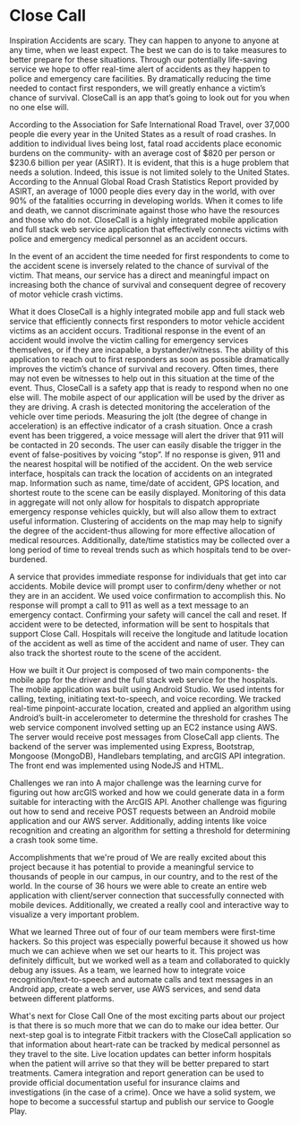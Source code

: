 <h1>Close Call</h1>

Inspiration
Accidents are scary. They can happen to anyone to anyone at any time, when we least expect. The best we can do is to take measures to better prepare for these situations. Through our potentially life-saving service we hope to offer real-time alert of accidents as they happen to police and emergency care facilities. By dramatically reducing the time needed to contact first responders, we will greatly enhance a victim’s chance of survival. CloseCall is an app that’s going to look out for you when no one else will.

According to the Association for Safe International Road Travel, over 37,000 people die every year in the United States as a result of road crashes. In addition to individual lives being lost, fatal road accidents place economic burdens on the community- with an average cost of $820 per person or $230.6 billion per year (ASIRT). It is evident, that this is a huge problem that needs a solution. Indeed, this issue is not limited solely to the United States. According to the Annual Global Road Crash Statistics Report provided by ASIRT, an average of 1000 people dies every day in the world, with over 90% of the fatalities occurring in developing worlds. When it comes to life and death, we cannot discriminate against those who have the resources and those who do not. CloseCall is a highly integrated mobile application and full stack web service application that effectively connects victims with police and emergency medical personnel as an accident occurs.

In the event of an accident the time needed for first respondents to come to the accident scene is inversely related to the chance of survival of the victim. That means, our service has a direct and meaningful impact on increasing both the chance of survival and consequent degree of recovery of motor vehicle crash victims.

What it does
CloseCall is a highly integrated mobile app and full stack web service that efficiently connects first responders to motor vehicle accident victims as an accident occurs. Traditional response in the event of an accident would involve the victim calling for emergency services themselves, or if they are incapable, a bystander/witness. The ability of this application to reach out to first responders as soon as possible dramatically improves the victim’s chance of survival and recovery. Often times, there may not even be witnesses to help out in this situation at the time of the event. Thus, CloseCall is a safety app that is ready to respond when no one else will. The mobile aspect of our application will be used by the driver as they are driving. A crash is detected monitoring the acceleration of the vehicle over time periods. Measuring the jolt (the degree of change in acceleration) is an effective indicator of a crash situation. Once a crash event has been triggered, a voice message will alert the driver that 911 will be contacted in 20 seconds. The user can easily disable the trigger in the event of false-positives by voicing “stop”. If no response is given, 911 and the nearest hospital will be notified of the accident. On the web service interface, hospitals can track the location of accidents on an integrated map. Information such as name, time/date of accident, GPS location, and shortest route to the scene can be easily displayed. Monitoring of this data in aggregate will not only allow for hospitals to dispatch appropriate emergency response vehicles quickly, but will also allow them to extract useful information. Clustering of accidents on the map may help to signify the degree of the accident-thus allowing for more effective allocation of medical resources. Additionally, date/time statistics may be collected over a long period of time to reveal trends such as which hospitals tend to be over-burdened.

A service that provides immediate response for individuals that get into car accidents. Mobile device will prompt user to confirm/deny whether or not they are in an accident. We used voice confirmation to accomplish this. No response will prompt a call to 911 as well as a text message to an emergency contact. Confirming your safety will cancel the call and reset. If accident were to be detected, information will be sent to hospitals that support Close Call. Hospitals will receive the longitude and latitude location of the accident as well as time of the accident and name of user. They can also track the shortest route to the scene of the accident.

How we built it
Our project is composed of two main components- the mobile app for the driver and the full stack web service for the hospitals. The mobile application was built using Android Studio. We used intents for calling, texting, initiating text-to-speech, and voice recording. We tracked real-time pinpoint-accurate location, created and applied an algorithm using Android’s built-in accelerometer to determine the threshold for crashes The web service component involved setting up an EC2 instance using AWS. The server would receive post messages from CloseCall app clients. The backend of the server was implemented using Express, Bootstrap, Mongoose (MongoDB), Handlebars templating, and arcGIS API integration. The front end was implemented using NodeJS and HTML.

Challenges we ran into
A major challenge was the learning curve for figuring out how arcGIS worked and how we could generate data in a form suitable for interacting with the ArcGIS API. Another challenge was figuring out how to send and receive POST requests between an Android mobile application and our AWS server. Additionally, adding intents like voice recognition and creating an algorithm for setting a threshold for determining a crash took some time.

Accomplishments that we're proud of
We are really excited about this project because it has potential to provide a meaningful service to thousands of people in our campus, in our country, and to the rest of the world. In the course of 36 hours we were able to create an entire web application with client/server connection that successfully connected with mobile devices. Additionally, we created a really cool and interactive way to visualize a very important problem.

What we learned
Three out of four of our team members were first-time hackers. So this project was especially powerful because it showed us how much we can achieve when we set our hearts to it. This project was definitely difficult, but we worked well as a team and collaborated to quickly debug any issues. As a team, we learned how to integrate voice recognition/text-to-speech and automate calls and text messages in an Android app, create a web server, use AWS services, and send data between different platforms.

What's next for Close Call
One of the most exciting parts about our project is that there is so much more that we can do to make our idea better. Our next-step goal is to integrate Fitbit trackers with the CloseCall application so that information about heart-rate can be tracked by medical personnel as they travel to the site. Live location updates can better inform hospitals when the patient will arrive so that they will be better prepared to start treatments. Camera integration and report generation can be used to provide official documentation useful for insurance claims and investigations (in the case of a crime). Once we have a solid system, we hope to become a successful startup and publish our service to Google Play.
